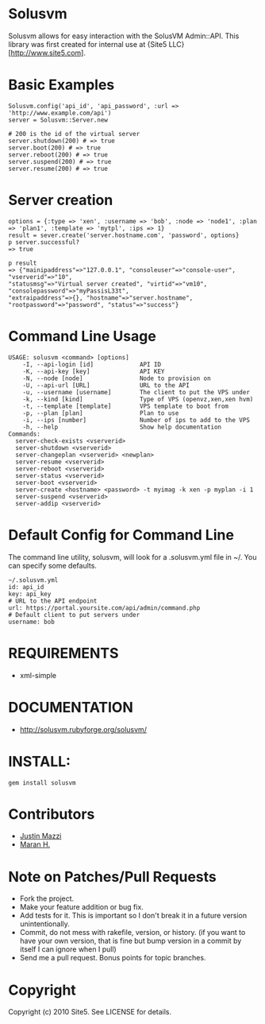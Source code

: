 Solusvm
=======

Solusvm allows for easy interaction with the SolusVM Admin::API.
This library was first created for internal use at {Site5 LLC}[http://www.site5.com].

Basic Examples
==============

    Solusvm.config('api_id', 'api_password', :url => 'http://www.example.com/api')
    server = Solusvm::Server.new

    # 200 is the id of the virtual server
    server.shutdown(200) # => true
    server.boot(200) # => true
    server.reboot(200) # => true
    server.suspend(200) # => true
    server.resume(200) # => true

Server creation
===============

    options = {:type => 'xen', :username => 'bob', :node => 'node1', :plan => 'plan1', :template => 'mytpl', :ips => 1}
    result = sever.create('server.hostname.com', 'password', options}
    p server.successful?
    => true

    p result
    => {"mainipaddress"=>"127.0.0.1", "consoleuser"=>"console-user", "vserverid"=>"10", 
    "statusmsg"=>"Virtual server created", "virtid"=>"vm10", "consolepassword"=>"myPassisL33t", 
    "extraipaddress"=>{}, "hostname"=>"server.hostname", "rootpassword"=>"password", "status"=>"success"}


Command Line Usage
==================

    USAGE: solusvm <command> [options]
        -I, --api-login [id]             API ID
        -K, --api-key [key]              API KEY
        -N, --node [node]                Node to provision on
        -U, --api-url [URL]              URL to the API
        -u, --username [username]        The client to put the VPS under
        -k, --kind [kind]                Type of VPS (openvz,xen,xen hvm)
        -t, --template [template]        VPS template to boot from
        -p, --plan [plan]                Plan to use
        -i, --ips [number]               Number of ips to add to the VPS
        -h, --help                       Show help documentation
    Commands:
      server-check-exists <vserverid>
      server-shutdown <vserverid>
      server-changeplan <vserverid> <newplan>
      server-resume <vserverid>
      server-reboot <vserverid>
      server-status <vserverid>
      server-boot <vserverid>
      server-create <hostname> <password> -t myimag -k xen -p myplan -i 1
      server-suspend <vserverid>
      server-addip <vserverid>

Default Config for Command Line
================================

The command line utility, solusvm, will look for a .solusvm.yml file in ~/. You can specify some defaults. 

    ~/.solusvm.yml
    id: api_id
    key: api_key
    # URL to the API endpoint
    url: https://portal.yoursite.com/api/admin/command.php
    # Default client to put servers under
    username: bob

REQUIREMENTS
============

* xml-simple

DOCUMENTATION
=============

* http://solusvm.rubyforge.org/solusvm/

INSTALL:
========

    gem install solusvm

Contributors
============

* [Justin Mazzi](http://github.com/jmazzi)
* [Maran H.](http://github.com/maran)

Note on Patches/Pull Requests
=============================
 
* Fork the project.
* Make your feature addition or bug fix.
* Add tests for it. This is important so I don't break it in a
  future version unintentionally.
* Commit, do not mess with rakefile, version, or history.
  (if you want to have your own version, that is fine but bump version in a commit by itself I can ignore when I pull)
* Send me a pull request. Bonus points for topic branches.

Copyright
=========

Copyright (c) 2010 Site5. See LICENSE for details.
